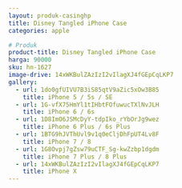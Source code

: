 ```yaml
---
layout: produk-casinghp
title: Disney Tangled iPhone Case
categories: apple

# Produk
product-title: Disney Tangled iPhone Case
harga: 90000
sku: hn-1627
image-drive: 14xWKBulZAzIzI2vIlagXJ4fGEpCqLKP7
gallery:
  - url: 1do0gfUIVU7B3iS85qtV9aZic5xOw3B85
    title: iPhone 5 / 5s / SE
  - url: 1G-vfX75HmYl1tIHbtFOfuwucTXlNvJLH
    title: iPhone 6 / 6s
  - url: 1D8ImO6JSMcDyY-tdpIko_rYbOrJg9wez
    title: iPhone 6 Plus / 6s Plus
  - url: 1BTG9hJVThUvl9v1q0eCljDhFpUT4Lv8F
    title: iPhone 7 / 8
  - url: 1G8Ovpj7gZsw79uCTF_Sg-kwZzbp1dgdm
    title: iPhone 7 Plus / 8 Plus
  - url: 14xWKBulZAzIzI2vIlagXJ4fGEpCqLKP7
    title: iPhone X
---
```


